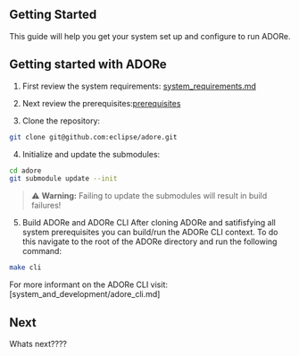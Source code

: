 <!--
********************************************************************************
* Copyright (C) 2017-2020 German Aerospace Center (DLR). 
* Eclipse ADORe, Automated Driving Open Research https://eclipse.org/adore
*
* This program and the accompanying materials are made available under the 
* terms of the Eclipse Public License 2.0 which is available at
* http://www.eclipse.org/legal/epl-2.0.
*
* SPDX-License-Identifier: EPL-2.0 
*
* Contributors: 
*   Andrew Koerner 
********************************************************************************
-->
## Getting Started
This guide will help you get your system set up and configure to run ADORe.

## Getting started with ADORe

1. First review the system requirements:
   [system_requirements.md](system_requirements.md) 

2. Next review the prerequisites:[prerequisites](prerequisites.md) 

3. Clone the repository: 
```bash
git clone git@github.com:eclipse/adore.git
```

4. Initialize and update the submodules:
```bash
cd adore
git submodule update --init
```
> :warning: **Warning:** Failing to update the submodules will result in build failures!

5. Build ADORe and ADORe CLI
After cloning ADORe and satifisfying all system prerequisites you can build/run
the ADORe CLI context. To do this navigate to the root of the ADORe directory
and run the following command:
```bash
make cli
```
For more informant on the ADORe CLI visit:
[system_and_development/adore_cli.md]

## Next
Whats next????
